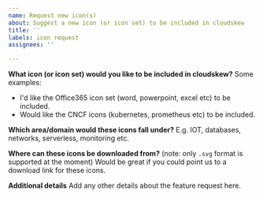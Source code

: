 ```yaml
---
name: Request new icon(s)
about: Suggest a new icon (or icon set) to be included in cloudskew
title: ''
labels: icon request
assignees: ''

---
```


**What icon (or icon set) would you like to be included in cloudskew?**
Some examples:
* I'd like the Office365 icon set (word, powerpoint, excel etc) to be included.
* Would like the CNCF icons (kubernetes, prometheus etc) to be included. 

**Which area/domain would these icons fall under?**
E.g. IOT, databases, networks, serverless, monitoring etc. 

**Where can these icons be downloaded from?** (note: only `.svg` format is supported at the moment)
Would be great if you could point us to a download link for these icons. 

**Additional details**
Add any other details about the feature request here.
